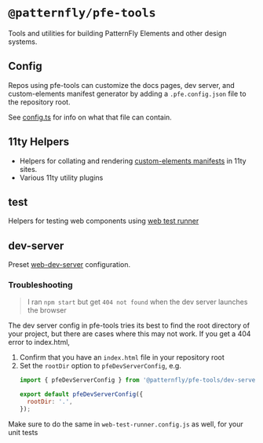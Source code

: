 # `@patternfly/pfe-tools`

Tools and utilities for building PatternFly Elements and other design systems.

## Config

Repos using pfe-tools can customize the docs pages, dev server, and custom-elements manifest
generator by adding a `.pfe.config.json` file to the repository root.

See [config.ts](./config.ts) for info on what that file can contain.

## 11ty Helpers

- Helpers for collating and rendering [custom-elements manifests][cem] in 11ty
  sites.
- Various 11ty utility plugins

## test

Helpers for testing web components using [web test runner][wtr]

## dev-server

Preset [web-dev-server][wds] configuration.

### Troubleshooting

> I ran `npm start` but get `404 not found` when the dev server launches the browser

The dev server config in pfe-tools tries its best to find the root directory of your project,
but there are cases where this may not work. If you get a 404 error to index.html, 

1. Confirm that you have an `index.html` file in your repository root
2. Set the `rootDir` option to `pfeDevServerConfig`, e.g.
    ```js
    import { pfeDevServerConfig } from '@patternfly/pfe-tools/dev-server/config.js';

    export default pfeDevServerConfig({
      rootDir: '.',
    });
    ```

Make sure to do the same in `web-test-runner.config.js` as well, for your unit tests

[cem]: https://github.com/webcomponents/custom-elements-manifest/
[wds]: https://modern-web.dev/docs/dev-server/overview/
[wtr]: https://modern-web.dev/docs/test-runner/overview/

